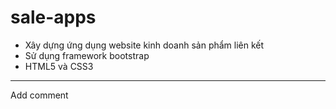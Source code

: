 # sale-apps
- Xây dựng ứng dụng website kinh doanh sản phẩm liên kết
- Sử dụng framework bootstrap
- HTML5 và CSS3
------------------------------
Add comment